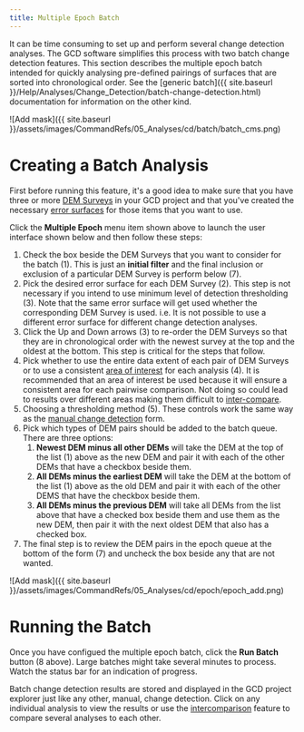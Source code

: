 ```yaml
---
title: Multiple Epoch Batch
---
```


It can be time consuming to set up and perform several change detection analyses. The GCD software simplifies this process with two batch change detection features. This section describes the multiple epoch batch intended for quickly analysing pre-defined pairings of surfaces that are sorted into chronological order. See the [generic batch]({{ site.baseurl }}/Help/Analyses/Change_Detection/batch-change-detection.html) documentation for information on the other kind.

![Add mask]({{ site.baseurl }}/assets/images/CommandRefs/05_Analyses/cd/batch/batch_cms.png)

# Creating a Batch Analysis

First before running this feature, it's a good idea to make sure that you have three or more [DEM Surveys]() in your GCD project and that you've created the necessary [error surfaces]() for those items that you want to use.

Click the **Multiple Epoch** menu item shown above to launch the user interface shown below and then follow these steps:

1. Check the box beside the DEM Surveys that you want to consider for the batch (1). This is just an **initial filter** and the final inclusion or exclusion of a particular DEM Survey is perform below (7).
2. Pick the desired error surface for each DEM Survey (2). This step is not necessary if you intend to use minimum level of detection thresholding (3). Note that the same error surface will get used whether the corresponding DEM Survey is used. i.e. It is not possible to use a different error surface for different change detection analyses.
3. Click the Up and Down arrows (3) to re-order the DEM Surveys so that they are in chronological order with the newest survey at the top and the oldest at the bottom. This step is critical for the steps that follow.
4. Pick whether to use the entire data extent of each pair of DEM Surveys or to use a consistent [area of interest]() for each analysis (4). It is recommended that an area of interest be used because it will ensure a consistent area for each pairwise comparison. Not doing so could lead to results over different areas making them difficult to [inter-compare]().
5. Choosing a thresholding method (5). These controls work the same way as the [manual change detection]() form.
6. Pick which types of DEM pairs should be added to the batch queue. There are three options:
    1. **Newest DEM minus all other DEMs** will take the DEM at the top of the list (1) above as the new DEM and pair it with each of the other DEMs that have a checkbox beside them.
    2. **All DEMs minus the earliest DEM** will take the DEM at the bottom of the list (1) above as the old DEM and pair it with each of the other DEMS that have the checkbox beside them.
    3. **All DEMs minus the previous DEM** will take all DEMs from the list above that have a checked box beside them and use them as the new DEM, then pair it with the next oldest DEM that also has a checked box.
1. The final step is to review the DEM pairs in the epoch queue at the bottom of the form (7) and uncheck the box beside any that are not wanted.
   
![Add mask]({{ site.baseurl }}/assets/images/CommandRefs/05_Analyses/cd/epoch/epoch_add.png)

# Running the Batch

Once you have configued the multiple epoch batch, click the **Run Batch** button (8 above). Large batches might take several minutes to process. Watch the status bar for an indication of progress.

Batch change detection results are stored and displayed in the GCD project explorer just like any other, manual, change detection. Click on any individual analysis to view the results or use the [intercomparison]() feature to compare several analyses to each other.